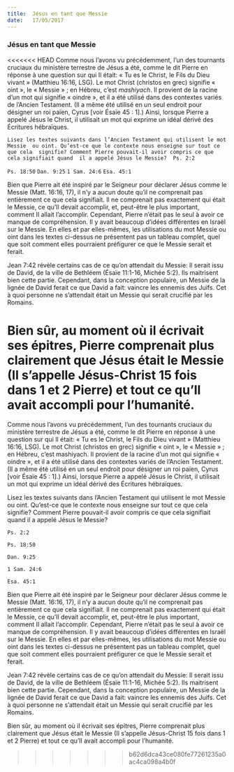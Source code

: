 ```yaml
---
title:  Jésus en tant que Messie
date:   17/05/2017
---
```


### Jésus en tant que Messie

<<<<<<< HEAD
Comme nous l’avons vu précédemment, l’un des tournants cruciaux du  ministère terrestre de Jésus a été, comme le dit Pierre en réponse à une  question sur qui Il était: « Tu es le Christ, le Fils du Dieu vivant » (Matthieu  16:16, LSG). Le mot Christ (christos en grec) signifie « oint », le « Messie » ;  en Hébreu, c’est *mashiyach*. Il provient de la racine d’un mot qui signifie «  oindre », et il a été utilisé dans des contextes variés de l’Ancien Testament. (Il  a même été utilisé en un seul endroit pour désigner un roi païen, Cyrus [voir  Ésaïe 45 : 1].) Ainsi, lorsque Pierre a appelé Jésus le Christ, il utilisait un mot  qui exprime un idéal dérivé des Écritures hébraïques. 

`Lisez les textes suivants dans l’Ancien Testament qui utilisent le mot Messie  ou oint. Qu’est-ce que le contexte nous enseigne sur tout ce que cela  signifie? Comment Pierre pouvait-il avoir compris ce que cela signifiait quand  il a appelé Jésus le Messie? 
Ps. 2:2`

`Ps. 18:50`
`Dan. 9:25`
`1 Sam. 24:6`
`Esa. 45:1`

Bien que Pierre ait été inspiré par le Seigneur pour déclarer Jésus comme le  Messie (Matt. 16:16, 17), il n’y a aucun doute qu’il ne comprenait pas  entièrement ce que cela signifiait. Il ne comprenait pas exactement qui était  le Messie, ce qu’Il devait accomplir, et, peut-être le plus important, comment  Il allait l’accomplir. Cependant, Pierre n’était pas le seul à avoir ce manque de  compréhension. Il y avait beaucoup d’idées différentes en Israël sur le  Messie. En elles et par elles-mêmes, les utilisations du mot Messie ou oint  dans les textes ci-dessus ne présentent pas un tableau complet, quel que soit  comment elles pourraient préfigurer ce que le Messie serait et ferait. 

Jean 7:42 révèle certains cas de ce qu’on attendait du Messie: Il serait issu de  David, de la ville de Bethléem (Ésaïe 11:1-16, Michée 5:2). Ils maitrisent bien  cette partie. Cependant, dans la conception populaire, un Messie de la lignée  de David ferait ce que David a fait: vaincre les ennemis des Juifs. Cet à quoi  personne ne s’attendait était un Messie qui serait crucifié par les Romains. 

Bien sûr, au moment où il écrivait ses épitres, Pierre comprenait plus  clairement que Jésus était le Messie (Il s’appelle Jésus-Christ 15 fois dans 1  et 2 Pierre) et tout ce qu’Il avait accompli pour l’humanité. 
=======
Comme nous l’avons vu précédemment, l’un des tournants cruciaux du ministère terrestre de Jésus a été, comme le dit Pierre en réponse à une question sur qui Il était: « Tu es le Christ, le Fils du Dieu vivant » (Matthieu 16:16, LSG). Le mot Christ (christos en grec) signifie « oint », le « Messie » ; en Hébreu, c’est mashiyach. Il provient de la racine d’un mot qui signifie « oindre », et il a été utilisé dans des contextes variés de l’Ancien Testament. (Il a même été utilisé en un seul endroit pour désigner un roi païen, Cyrus [voir Ésaïe 45 : 1].) Ainsi, lorsque Pierre a appelé Jésus le Christ, il utilisait un mot qui exprime un idéal dérivé des Écritures hébraïques.

Lisez les textes suivants dans l’Ancien Testament qui utilisent le mot Messie ou oint. Qu’est-ce que le contexte nous enseigne sur tout ce que cela signifie? Comment Pierre  pouvait-il avoir compris ce que cela signifiait quand il a appelé Jésus le Messie?

`Ps. 2:2`

`Ps. 18:50`

`Dan. 9:25`

`1 Sam. 24:6`

`Esa. 45:1`

Bien que Pierre  ait été inspiré par le Seigneur pour déclarer Jésus comme le Messie (Matt. 16:16, 17), il n’y a aucun doute qu’il ne comprenait pas entièrement ce que cela signifiait. Il ne comprenait pas exactement qui était le Messie, ce qu’Il devait accomplir, et, peut-être le plus important, comment Il allait l’accomplir. Cependant, Pierre  n’était pas le seul à avoir ce manque de compréhension. Il y avait beaucoup d’idées différentes en Israël sur le Messie. En elles et par elles-mêmes, les utilisations du mot Messie ou oint dans les textes ci-dessus ne présentent pas un tableau complet, quel que soit comment elles pourraient préfigurer ce que le Messie serait et ferait.

Jean 7:42 révèle certains cas de ce qu’on attendait du Messie: Il serait issu de David, de la ville de Bethléem (Ésaïe 11:1-16, Michée 5:2). Ils maitrisent bien cette partie. Cependant, dans la conception populaire, un Messie de la lignée de David ferait ce que David a fait: vaincre les ennemis des Juifs. Cet à quoi personne ne s’attendait était un Messie qui serait crucifié par les Romains.

Bien sûr, au moment où il écrivait ses épitres, Pierre  comprenait plus clairement que Jésus était le Messie (Il s’appelle Jésus-Christ 15 fois dans 1 et 2 Pierre) et tout ce qu’Il avait accompli pour l’humanité.
>>>>>>> b62d6dca43ce080fe77261235a0ac4ca098a4b0f

